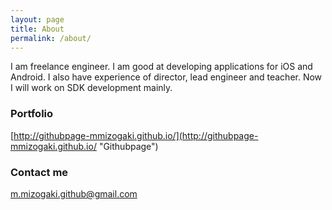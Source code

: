 ```yaml
---
layout: page
title: About
permalink: /about/
---
```


I am freelance engineer.
I am good at developing applications for iOS and Android.
I also have experience of director, lead engineer and teacher.
Now I will work on SDK development mainly.

### Portfolio

[http://githubpage-mmizogaki.github.io/](http://githubpage-mmizogaki.github.io/ "Githubpage")


### Contact me

[m.mizogaki.github@gmail.com](mailto:m.mizogaki.github@gmail.com)
